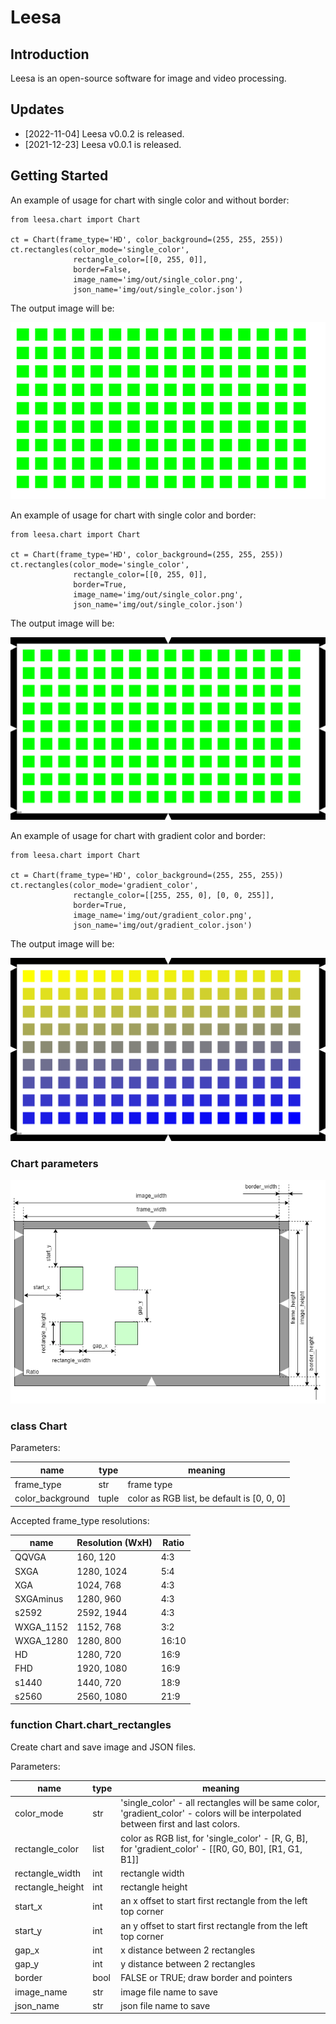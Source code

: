 # Leesa

## Introduction

Leesa is an open-source software for image and video processing.

## Updates
- [2022-11-04] Leesa v0.0.2 is released.
- [2021-12-23] Leesa v0.0.1 is released.

## Getting Started

An example of usage for chart with single color and without border:

``` shell
from leesa.chart import Chart

ct = Chart(frame_type='HD', color_background=(255, 255, 255))
ct.rectangles(color_mode='single_color',
              rectangle_color=[[0, 255, 0]],
              border=False,
              image_name='img/out/single_color.png',
              json_name='img/out/single_color.json')
```
The output image will be:


![chart with single color and no border](help/img/single_color_no_border.png)

An example of usage for chart with single color and border:

``` shell
from leesa.chart import Chart

ct = Chart(frame_type='HD', color_background=(255, 255, 255))
ct.rectangles(color_mode='single_color',
              rectangle_color=[[0, 255, 0]],
              border=True,
              image_name='img/out/single_color.png',
              json_name='img/out/single_color.json')
```
The output image will be:

![chart with single color and border](help/img/single_color_border.png)

An example of usage for chart with gradient color and border:

``` shell
from leesa.chart import Chart

ct = Chart(frame_type='HD', color_background=(255, 255, 255))
ct.rectangles(color_mode='gradient_color',
              rectangle_color=[[255, 255, 0], [0, 0, 255]],
              border=True,
              image_name='img/out/gradient_color.png',
              json_name='img/out/gradient_color.json')

```

The output image will be:

![chart with gradient color and border](help/img/gradient_color_border.png)

### Chart parameters

![chart with gradient color and border](help/img/chart.png)

### class Chart

Parameters:

|name        |type  | meaning                                                           |
|------------|------|-------------------------------------------------------------------|
|frame_type  | str  | frame type                                                        |
|color_background  | tuple  | color as RGB list, be default is [0, 0, 0]                        |


Accepted frame_type resolutions:

|name               | Resolution (WxH) | Ratio |
|-------------------|------------------|-------|
| QQVGA       | 160, 120        |   4:3    |
| SXGA        | 1280, 1024        |   5:4    |
| XGA         | 1024, 768        |   4:3    |
| SXGAminus   | 1280, 960        |   4:3    |
| s2592   | 2592, 1944        |   4:3    |
| WXGA_1152   | 1152, 768        |   3:2    |
| WXGA_1280   | 1280, 800        |   16:10    |
| HD   | 1280, 720        |   16:9    |
| FHD   | 1920, 1080        |   16:9    |
| s1440   | 1440, 720        |   18:9    |
| s2560   | 2560, 1080        |   21:9    |

### function Chart.chart_rectangles

Create chart and save image and JSON files.

Parameters:

| name             |type  | meaning                                                                                                                           |
|------------------|------|-----------------------------------------------------------------------------------------------------------------------------------|
| color_mode       | str  | 'single_color' - all rectangles will be same color, 'gradient_color' - colors will be interpolated between first and last colors. |
| rectangle_color  | list  | color as RGB list, for 'single_color' - [R, G, B], for 'gradient_color' - [[R0, G0, B0], [R1, G1, B1]]                            |
| rectangle_width  | int  | rectangle width                                                                                                                   |
| rectangle_height | int  | rectangle height                                                                                                                  |
| start_x          | int  | an x offset to start first rectangle from the left top corner                                                                     |
| start_y          | int  | an y offset to start first rectangle from the left top corner                                                                     |
| gap_x            | int  | x distance between 2 rectangles                                                                                                   |
| gap_y            | int  | y distance between 2 rectangles                                                                                                   |
|border      | bool  | FALSE or TRUE; draw border and pointers                                                                                           |
| image_name       | str  | image file name to save                                                                                                           |
| json_name        | str  | json file name to save                                                                                                            |
